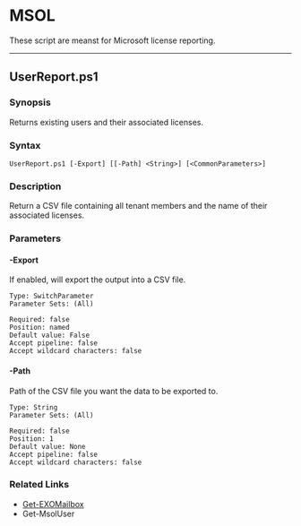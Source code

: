 # MSOL

These script are meanst for Microsoft license reporting.

---

## UserReport.ps1

### Synopsis

Returns existing users and their associated licenses.

### Syntax

```
UserReport.ps1 [-Export] [[-Path] <String>] [<CommonParameters>]
```

### Description

Return a CSV file containing all tenant members and the name of their associated licenses.

### Parameters

#### -Export

If enabled, will export the output into a CSV file.
```
Type: SwitchParameter
Parameter Sets: (All)

Required: false
Position: named
Default value: False
Accept pipeline: false
Accept wildcard characters: false
```

#### -Path

Path of the CSV file you want the data to be exported to.
```
Type: String
Parameter Sets: (All)

Required: false
Position: 1
Default value: None
Accept pipeline: false
Accept wildcard characters: false
```

### Related Links

* [Get-EXOMailbox](https://learn.microsoft.com/powershell/module/exchange/get-exomailbox)
* Get-MsolUser
